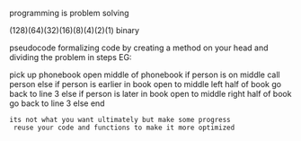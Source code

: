 programming is problem solving

(128)(64)(32)(16)(8)(4)(2)(1) binary

pseudocode
formalizing code by creating a method on your head
and dividing the problem in steps
EG: 

pick up phonebook
open middle of phonebook
if person is on middle
    call person
else if person is earlier in book 
    open to middle left half of book
    go back to line 3
else if person is later in book 
    open to middle right half of book
    go back to line 3
else
    end
	
	its not what you want ultimately but make some progress
	 reuse your code and functions to make it more optimized
